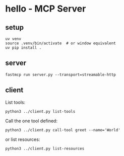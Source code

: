 # hello - MCP Server

## setup
```shell
uv venv
source .venv/bin/activate  # or window equivalent
uv pip install .
```

## server
```shell
fastmcp run server.py --transport=streamable-http
```

## client

List tools:
```shell
python3 ../client.py list-tools
```

Call the one tool defined:
```shell
python3 ../client.py call-tool greet --name='World'
```

or list resources:
```shell
python3 ../client.py list-resources
```
